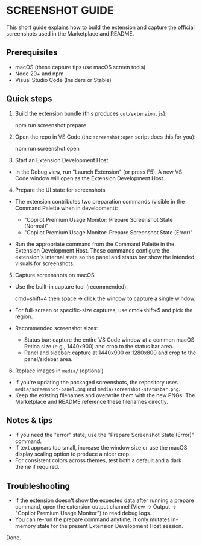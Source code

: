 # SCREENSHOT GUIDE

This short guide explains how to build the extension and capture the official screenshots used in the Marketplace and README.

## Prerequisites
- macOS (these capture tips use macOS screen tools)
- Node 20+ and npm
- Visual Studio Code (Insiders or Stable)

## Quick steps
1. Build the extension bundle (this produces `out/extension.js`):

   npm run screenshot:prepare

2. Open the repo in VS Code (the `screenshot:open` script does this for you):

   npm run screenshot:open

3. Start an Extension Development Host
- In the Debug view, run "Launch Extension" (or press F5). A new VS Code window will open as the Extension Development Host.

4. Prepare the UI state for screenshots
- The extension contributes two preparation commands (visible in the Command Palette when in development):
  - "Copilot Premium Usage Monitor: Prepare Screenshot State (Normal)"
  - "Copilot Premium Usage Monitor: Prepare Screenshot State (Error)"

- Run the appropriate command from the Command Palette in the Extension Development Host. These commands configure the extension's internal state so the panel and status bar show the intended visuals for screenshots.

5. Capture screenshots on macOS
- Use the built-in capture tool (recommended):

   cmd+shift+4 then space → click the window to capture a single window.

- For full-screen or specific-size captures, use cmd+shift+5 and pick the region.
- Recommended screenshot sizes:
  - Status bar: capture the entire VS Code window at a common macOS Retina size (e.g., 1440x900) and crop to the status bar area.
  - Panel and sidebar: capture at 1440x900 or 1280x800 and crop to the panel/sidebar area.

6. Replace images in `media/` (optional)
- If you're updating the packaged screenshots, the repository uses `media/screenshot-panel.png` and `media/screenshot-statusbar.png`.
- Keep the existing filenames and overwrite them with the new PNGs. The Marketplace and README reference these filenames directly.

## Notes & tips
- If you need the "error" state, use the "Prepare Screenshot State (Error)" command.
- If text appears too small, increase the window size or use the macOS display scaling option to produce a nicer crop.
- For consistent colors across themes, test both a default and a dark theme if required.

## Troubleshooting
- If the extension doesn't show the expected data after running a prepare command, open the extension output channel (View → Output → "Copilot Premium Usage Monitor") to read debug logs.
- You can re-run the prepare command anytime; it only mutates in-memory state for the present Extension Development Host session.

Done.
